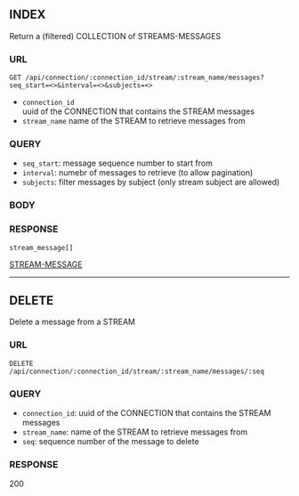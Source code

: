 
## INDEX
Return a (filtered) COLLECTION of STREAMS-MESSAGES

### URL
```
GET /api/connection/:connection_id/stream/:stream_name/messages?seq_start=<>&interval=<>&subjects=<>
```
- `connection_id`  
uuid of the CONNECTION that contains the STREAM messages
- `stream_name`
name of the STREAM to retrieve messages from

### QUERY
- `seq_start`: message sequence number to start from
- `interval`: numebr of messages to retrieve (to allow pagination)
- `subjects`: filter messages by subject (only stream subject are allowed)

### BODY


### RESPONSE
```
stream_message[]
```
[STREAM-MESSAGE](./def/stream-message.md)

---

## DELETE
Delete a message from a STREAM

### URL
```
DELETE /api/connection/:connection_id/stream/:stream_name/messages/:seq
```

### QUERY
- `connection_id`: uuid of the CONNECTION that contains the STREAM messages
- `stream_name`: name of the STREAM to retrieve messages from
- `seq`: sequence number of the message to delete

### RESPONSE
200

